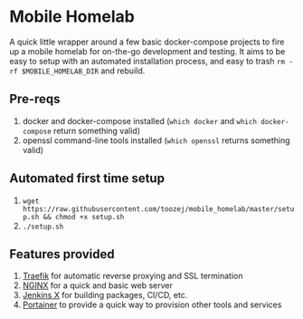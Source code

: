 # Mobile Homelab

A quick little wrapper around a few basic docker-compose projects to fire up a mobile homelab for on-the-go development and testing. 
It aims to be easy to setup with an automated installation process, and easy to trash `rm -rf $MOBILE_HOMELAB_DIR` and rebuild.

## Pre-reqs

1. docker and docker-compose installed (`which docker` and `which docker-compose` return something valid)
2. openssl command-line tools installed (`which openssl` returns something valid)

## Automated first time setup

1. `wget https://raw.githubusercontent.com/toozej/mobile_homelab/master/setup.sh && chmod +x setup.sh`
2. `./setup.sh`

## Features provided

1. [Traefik][traefik] for automatic reverse proxying and SSL termination
2. [NGINX][nginx] for a quick and basic web server
3. [Jenkins X][jenkins] for building packages, CI/CD, etc.
4. [Portainer][portainer] to provide a quick way to provision other tools and services

[traefik]: https://hub.docker.com/_/traefik
[nginx]: https://hub.docker.com/_/nginx
[jenkins]: https://hub.docker.com/_/jenkins
[portainer]: https://hub.docker.com/portainer/portainer
